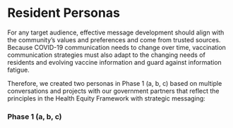 # Resident Personas

For any target audience, effective message development should align with the community’s values and preferences and come from trusted sources. Because COVID-19 communication needs to change over time, vaccination communication strategies must also adapt to the changing needs of residents and evolving vaccine information and guard against information fatigue. 

Therefore, we created two personas in Phase 1 \(a, b, c\) based on multiple conversations and projects with our government partners that reflect the principles in the Health Equity Framework with strategic messaging:

### Phase 1 \(a, b, c\)

